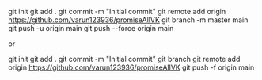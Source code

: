 git init
git add .
git commit -m "Initial commit"
git remote add origin https://github.com/varun123936/promiseAllVK
git branch -m master main
git push -u origin main
git push --force origin main

or

git init
git add .
git commit -m "Initial commit"
git branch
git remote add origin https://github.com/varun123936/promiseAllVK
git push -f origin main
